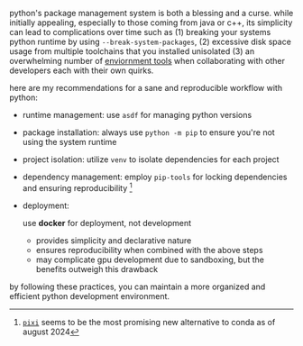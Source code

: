 python's package management system is both a blessing and a curse. while initially appealing, especially to those coming from java or c++, its simplicity can lead to complications over time such as (1) breaking your systems python runtime by using `--break-system-packages`, (2) excessive disk space usage from multiple toolchains that you installed unisolated (3) an overwhelming number of [enviornment tools](https://sinoroc.gitlab.io/kb/python/packaging_tools_comparisons.html) when collaborating with other developers each with their own quirks.

here are my recommendations for a sane and reproducible workflow with python:

- runtime management: use `asdf` for managing python versions
- package installation: always use `python -m pip` to ensure you're not using the system runtime
- project isolation: utilize `venv` to isolate dependencies for each project
- dependency management: employ `pip-tools` for locking dependencies and ensuring reproducibility [^1]
- deployment: 

  use **docker** for deployment, not development
  - provides simplicity and declarative nature
  - ensures reproducibility when combined with the above steps
  - may complicate gpu development due to sandboxing, but the benefits outweigh this drawback
  
by following these practices, you can maintain a more organized and efficient python development environment.

[^1]: [`pixi`](https://github.com/prefix-dev/pixi) seems to be the most promising new alternative to conda as of august 2024
